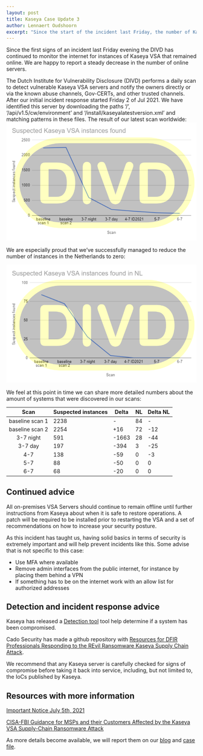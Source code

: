 ```yaml
---
layout: post
title: Kaseya Case Update 3
author: Lennaert Oudshoorn
excerpt: "Since the start of the incident last Friday, the number of Kaseya VSA instances that are reachable from the internet has dropped from over 2.200 to less than 70 in our last scan today."
---
```


Since the first signs of an incident last Friday evening the DIVD has continued to monitor the internet for instances of Kaseya VSA that remained online. We are happy to report a steady decrease in the number of online servers.

The Dutch Institute for Vulnerability Disclosure (DIVD) performs a daily scan to detect vulnerable Kaseya VSA servers and notify the owners directly or via the known abuse channels, Gov-CERTs, and other trusted channels. After our initial incident response started Friday 2 of Jul 2021.
We have identified this server by downloading the paths ‘/’, ‘/api/v1.5/cw/environment’ and ‘/install/kaseyalatestversion.xml’ and matching patterns in these files.
The result of our latest scan worldwide:
![Graph with number of vulnerable hosts over time worldwide](/assets/images/DIVD-2021-00002-stats-3.png)

We are especially proud that we’ve successfully managed to reduce the number of instances in the Netherlands to zero:

![Graph with number of vulnerable hosts over time in the Netherlands](/assets/images/DIVD-2021-00002-stats-nl.png)

We feel at this point in time we can share more detailed numbers about the amount of systems that were discovered in our scans:

| Scan | Suspected instances | Delta | NL | Delta NL |
|:-------------:|-----|-----|-----|-----|
| baseline scan 1 | 2238 | - | 84 | - |
| baseline scan 2 | 2254 | +16 | 72 | -12 |
| 3-7 night | 591 | -1663 | 28 | -44 |
| 3-7 day | 197 | -394 | 3 | -25 |
| 4-7 | 138 | -59 | 0 | -3 |
| 5-7 | 88 | -50 | 0 | 0 |
| 6-7 | 68 | -20 | 0 | 0 |

## Continued advice
All on-premises VSA Servers should continue to remain offline until further instructions from Kaseya about when it is safe to restore operations.  A patch will be required to be installed prior to restarting the VSA and a set of recommendations on how to increase your security posture.


As this incident has taught us, having solid basics in terms of security is extremely important and will help prevent incidents like this. Some advise that is not specific to this case:
* Use MFA where available
* Remove admin interfaces from the public internet, for instance by placing them behind a VPN
* If something has to be on the internet work with an allow list for authorized addresses

##  Detection and incident response advice
Kaseya has released a [Detection tool](https://kaseya.app.box.com/s/0ysvgss7w48nxh8k1xt7fqhbcjxhas40) tool help determine if a system has been compromised.

Cado Security has made a github repository with [Resources for DFIR Professionals Responding to the REvil Ransomware Kaseya Supply Chain Attack](https://github.com/cado-security/DFIR_Resources_REvil_Kaseya/).

We recommend that any Kaseya server is carefully checked for signs of compromise before taking it back into service, including, but not limited to, the IoCs published by Kaseya.

## Resources with more information
[Important Notice July 5th, 2021](https://helpdesk.kaseya.com/hc/en-gb/articles/4403440684689-Important-Notice-July-3rd-2021)

[CISA-FBI Guidance for MSPs and their Customers Affected by the Kaseya VSA Supply-Chain Ransomware Attack](https://us-cert.cisa.gov/ncas/current-activity/2021/07/04/cisa-fbi-guidance-msps-and-their-customers-affected-kaseya-vsa)

As more details become available, we will report them on our [blog](https://csirt.divd.nl/blog/) and [case file](https://csirt.divd.nl/DIVD-2021-00002/).

